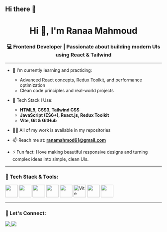 ## Hi there 👋
<h1 align="center">Hi 👋, I'm Ranaa Mahmoud</h1>
<h3 align="center">💻 Frontend Developer | Passionate about building modern UIs using React & Tailwind</h3>

---

- 🌱 I’m currently learning and practicing:
  - Advanced React concepts, Redux Toolkit, and performance optimization
  - Clean code principles and real-world projects

- 💼 Tech Stack I Use:
  - **HTML5, CSS3, Tailwind CSS**
  - **JavaScript (ES6+), React.js, Redux Toolkit**
  - **Vite, Git & GitHub**

- 👨‍💻 All of my work is available in my repositories

- 📫 Reach me at: **ranamahmod61@gmail.com**

- ⚡ Fun fact: I love making beautiful responsive designs and turning complex ideas into simple, clean UIs.

---

### 🚀 Tech Stack & Tools:
<p align="left">
  <img src="https://cdn.jsdelivr.net/gh/devicons/devicon/icons/html5/html5-original.svg" width="40" height="40"/>
  <img src="https://cdn.jsdelivr.net/gh/devicons/devicon/icons/css3/css3-original.svg" width="40" height="40"/>
  <img src="https://cdn.jsdelivr.net/gh/devicons/devicon/icons/javascript/javascript-original.svg" width="40" height="40"/>
  <img src="https://cdn.jsdelivr.net/gh/devicons/devicon/icons/react/react-original.svg" width="40" height="40"/>
  <img src="https://cdn.jsdelivr.net/gh/devicons/devicon/icons/redux/redux-original.svg" width="40" height="40"/>
  <img src="https://vitejs.dev/logo.svg" width="40" height="40" title="Vite" alt="Vite Logo"/>
  <img src="https://cdn.jsdelivr.net/gh/devicons/devicon/icons/git/git-original.svg" width="40" height="40"/>
  <img src="https://cdn.jsdelivr.net/gh/devicons/devicon/icons/github/github-original.svg" width="40" height="40"/>
</p>

---

### 💬 Let's Connect:
<p align="left">
  <a href="mailto:ranamahmod61@gmail.com">
    <img src="https://img.shields.io/badge/Email-D14836?style=for-the-badge&logo=gmail&logoColor=white"/>
  </a>
  <a href="https://www.linkedin.com/in/rana-mahmoud-313134362">
    <img src="https://img.shields.io/badge/LinkedIn-blue?style=for-the-badge&logo=linkedin&logoColor=white"/>
  </a>
</p>
